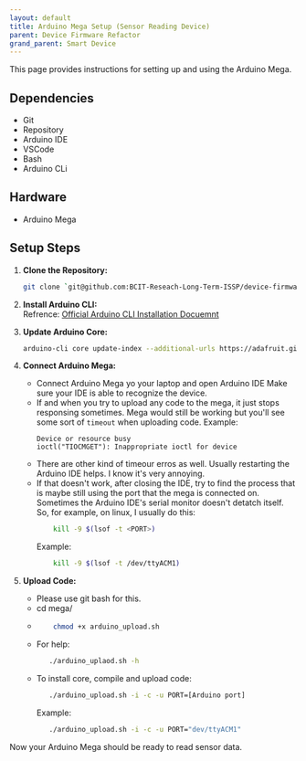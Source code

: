 ```yaml
---
layout: default
title: Arduino Mega Setup (Sensor Reading Device)
parent: Device Firmware Refactor
grand_parent: Smart Device
---
```


This page provides instructions for setting up and using the Arduino Mega.

## Dependencies

- Git
- Repository
- Arduino IDE
- VSCode
- Bash
- Arduino CLi

## Hardware

- Arduino Mega

## Setup Steps

1. **Clone the Repository:**
   ```bash
   git clone `git@github.com:BCIT-Reseach-Long-Term-ISSP/device-firmware-refactor.git`
   ```

2. **Install Arduino CLI:**<br>
   Refrence: [Official Arduino CLI Installation Docuemnt](https://arduino.github.io/arduino-cli/0.21/installation/)

3. **Update Arduino Core:**
   ```bash
   arduino-cli core update-index --additional-urls https://adafruit.github.io/arduino-board-index/package_adafruit_index.json
   ```
4. **Connect Arduino Mega:**<br>
    - Connect Arduino Mega yo your laptop and open Arduino IDE Make sure your IDE is able to recognize the device.
    - If and when you try to upload any code to the mega, it just stops responsing sometimes. Mega would still be working but you'll see some sort of `timeout` when uploading code.
    Example:
        ```
        Device or resource busy
        ioctl("TIOCMGET"): Inappropriate ioctl for device
        ```
    - There are other kind of timeour erros as well. Usually restarting the Arduino IDE helps. I know it's very annoying.
    - If that doesn't work, after closing the IDE, try to find the process that is maybe still using the port that the mega is connected on. Sometimes the Arduino IDE's serial monitor doesn't detatch itself. So, for example, on linux, I usually do this:
        ```bash
            kill -9 $(lsof -t <PORT>)
        ```
        Example:
        ```bash
            kill -9 $(lsof -t /dev/ttyACM1)
        ```

5. **Upload Code:**<br>
   - Please use git bash for this.
   - cd mega/
   - ```bash
         chmod +x arduino_upload.sh
      ```
   - For help:
      ```bash
         ./arduino_uplaod.sh -h
      ```
   - To install core, compile and upload code:
      ```bash
         ./arduino_upload.sh -i -c -u PORT=[Arduino port]
      ```
      Example:
      ```bash
         ./arduino_upload.sh -i -c -u PORT="dev/ttyACM1"
      ```

Now your Arduino Mega should be ready to read sensor data.